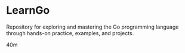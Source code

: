 # LearnGo
Repository for exploring and mastering the Go programming language through hands-on practice, examples, and projects.

40m